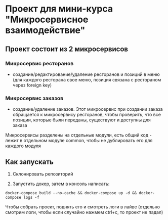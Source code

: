 # Проект для мини-курса "Микросервисное взаимодействие"

## Проект состоит из 2 микросервисов

### Микросервис ресторанов

- создание/редактирование/удаление ресторанов и позиций в меню (для каждого ресторана свое меню, позиция связана с рестораном через foreign key)

### Микросервис заказов

- создание/удаление заказов. Этот микросервис при создании заказа обращается к микросервису ресторанов, чтобы проверить, что все позиции, которые были переданы, существуют и доступны для заказа

Микросервисы разделены на отдельные модули, есть общий код - лежит в отдельном модуле common, чтобы не дублировать его для каждого модуля

## Как запускать

1. Склонировать репозиторий

2. Запустить докер, затем в консоль написать:

```
docker-compose build --no-cache && docker-compose up -d && docker-compose logs -f
```

Чтобы собрать проект, поднять его и смотреть логи в лайве (отдельно смотрим логи, чтобы если случайно нажмем ctrl+c, то проект не падал)
